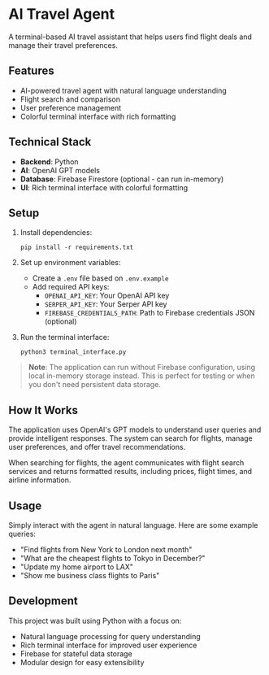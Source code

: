 # AI Travel Agent

A terminal-based AI travel assistant that helps users find flight deals and manage their travel preferences.

## Features

- AI-powered travel agent with natural language understanding
- Flight search and comparison
- User preference management
- Colorful terminal interface with rich formatting

## Technical Stack

- **Backend**: Python
- **AI**: OpenAI GPT models
- **Database**: Firebase Firestore (optional - can run in-memory)
- **UI**: Rich terminal interface with colorful formatting

## Setup

1. Install dependencies:
   ```
   pip install -r requirements.txt
   ```

2. Set up environment variables:
   - Create a `.env` file based on `.env.example`
   - Add required API keys:
     - `OPENAI_API_KEY`: Your OpenAI API key
     - `SERPER_API_KEY`: Your Serper API key
     - `FIREBASE_CREDENTIALS_PATH`: Path to Firebase credentials JSON (optional)

3. Run the terminal interface:
   ```
   python3 terminal_interface.py
   ```

> **Note**: The application can run without Firebase configuration, using local in-memory storage instead. This is perfect for testing or when you don't need persistent data storage.

## How It Works

The application uses OpenAI's GPT models to understand user queries and provide intelligent responses. The system can search for flights, manage user preferences, and offer travel recommendations.

When searching for flights, the agent communicates with flight search services and returns formatted results, including prices, flight times, and airline information.

## Usage

Simply interact with the agent in natural language. Here are some example queries:

- "Find flights from New York to London next month"
- "What are the cheapest flights to Tokyo in December?"
- "Update my home airport to LAX"
- "Show me business class flights to Paris"

## Development

This project was built using Python with a focus on:
- Natural language processing for query understanding
- Rich terminal interface for improved user experience
- Firebase for stateful data storage
- Modular design for easy extensibility 
